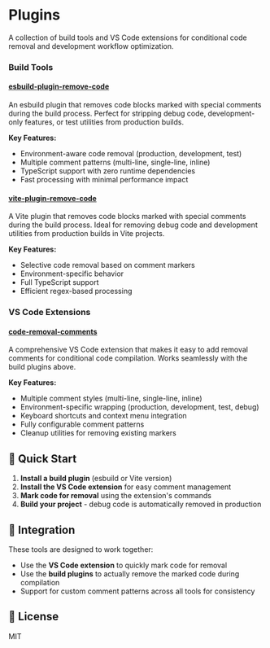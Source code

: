 # Plugins

A collection of build tools and VS Code extensions for conditional code removal and development workflow optimization.

### Build Tools

#### [esbuild-plugin-remove-code](./esbuild/esbuild-plugin-remove-code/)

An esbuild plugin that removes code blocks marked with special comments during the build process. Perfect for stripping debug code, development-only features, or test utilities from production builds.

**Key Features:**

- Environment-aware code removal (production, development, test)
- Multiple comment patterns (multi-line, single-line, inline)
- TypeScript support with zero runtime dependencies
- Fast processing with minimal performance impact

#### [vite-plugin-remove-code](./vite/vite-plugin-remove-code/)

A Vite plugin that removes code blocks marked with special comments during the build process. Ideal for removing debug code and development utilities from production builds in Vite projects.

**Key Features:**

- Selective code removal based on comment markers
- Environment-specific behavior
- Full TypeScript support
- Efficient regex-based processing

### VS Code Extensions

#### [code-removal-comments](./vscode/code-removal-comments/)

A comprehensive VS Code extension that makes it easy to add removal comments for conditional code compilation. Works seamlessly with the build plugins above.

**Key Features:**

- Multiple comment styles (multi-line, single-line, inline)
- Environment-specific wrapping (production, development, test, debug)
- Keyboard shortcuts and context menu integration
- Fully configurable comment patterns
- Cleanup utilities for removing existing markers

## 🚀 Quick Start

1. **Install a build plugin** (esbuild or Vite version)
2. **Install the VS Code extension** for easy comment management
3. **Mark code for removal** using the extension's commands
4. **Build your project** - debug code is automatically removed in production

## 🔗 Integration

These tools are designed to work together:

- Use the **VS Code extension** to quickly mark code for removal
- Use the **build plugins** to actually remove the marked code during compilation
- Support for custom comment patterns across all tools for consistency

## 📄 License

MIT
